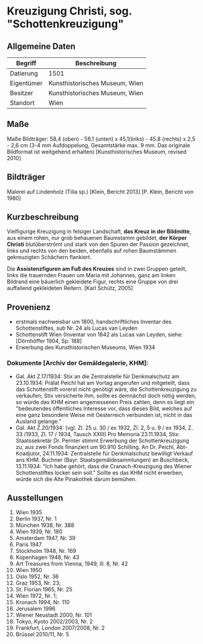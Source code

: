 # Kreuzigung Christi, sog. "Schottenkreuzigung"

## Allgemeine Daten

| Begriff    | Beschreibung                   |
| ---------- | ------------------------------ |
| Datierung  | 1501                           |
| Eigentümer | Kunsthistorisches Museum, Wien |
| Besitzer   | Kunsthistorisches Museum, Wien |
| Standort   | Wien                           |

## Maße

Maße Bildträger: 58,4 (oben) - 58,1 (unten) x 45,1(links) - 45.8 (rechts) x 2,5 - 2,6 cm (3-4 mm Aufdoppelung, Gesamtstärke max. 9 mm. Das originale Bildformat ist weitgehend erhalten) [Kunsthistorisches Museum, revised 2010]

## Bildträger

Malerei auf Lindenholz (Tilia sp.) [Klein, Bericht 2013] [P. Klein, Bericht von 1980]

## Kurzbeschreibung

Vielfigurige Kreuzigung in felsiger Landschaft, **das Kreuz in der Bildmitte**, aus einem rohen, nur grob behauenen Baumstamm gebildet, **der Körper Christi** blutüberströmt und stark von den Spuren der Passion gezeichnet, links und rechts von den beiden, ebenfalls auf rohen Baumstämmen gekreuzigten Schächern flankiert.

Die **Assistenzfiguren am Fuß des Kreuzes** sind in zwei Gruppen geteilt, links die trauernden Frauen um Maria mit Johannes, ganz am linken Bildrand eine bäuerlich gekleidete Figur, rechts eine Gruppe von drei auffallend gekleideten Reitern. [Karl Schütz, 2005]

## Provenienz

- erstmals nachweisbar um 1800, handschriftliches Inventar des Schottenstiftes, sub Nr. 24 als Lucas van Leyden
- Schottenstift Wien (Inventar von 1842 als Lucas van Leyden, siehe: [Dörnhöffer 1904, Sp. 188]
- Erwerbung des Kunsthistorischen Museums, Wien 1934

### Dokumente [Archiv der Gemäldegalerie, KHM]:

- Gal. Akt Z.17/1934: Stix an die Zentralstelle für Denkmalschutz am 23.10.1934: Prälat Peichl hat am Vortag angerufen und mitgeteilt, dass das Schottenstift vorerst nicht genötigt wäre, die Schottenkreuzigung zu verkaufen; Stix versicherte ihm, sollte es demnächst doch nötig werden, so würde das KHM einen angemessenen Preis zahlen, denn es liegt ein "bedeutendes öffentliches Interesse vor, dass dieses Bild, welches auf eine ganz besondere Weise mit Oesterreich verbunden ist, nicht in das Ausland gelange."
- Gal. Akt Z.20/1934: (vgl. Zl. 25 u. 30 / ex 1932, Zl. 2, 5 u. 9 / ex 1934, Z. 33 /1933, Zl. 17 / 1934, Tausch XXIII) Pro Memoria 23.11.1934, Stix: Staatssekretär Dr. Pernter stimmt Erwerbung der Schottenkreuzigung zu, aus zwei Fonds finanziert um 90.910 Schilling. An Dr. Peichl, Abt-Koadjutor, 24.11.1934: Zentralstelle für Denkmalschutz bewilligt Verkauf ans KHM. Buchner (Bayr. Staatsgemäldesammlungen) an Buschbeck, 13.11.1934: "Ich habe gehört, dass die Cranach-Kreuzigung des Wiener Schottenstiftes locker sein soll." Sollte es das KHM nicht erwerben, würde sich die Alte Pinakothek darum bemühen.

## Ausstellungen

1. Wien 1935
2. Berlin 1937, Nr. 1 
3. München 1938, Nr. 388
4. Wien 1939, Nr. 180
5. Amsterdam 1947, Nr. 39
6. Paris 1947
7. Stockholm 1948, Nr. 169
8. Kopenhagen 1948, Nr. 43
9. Art Treasures from Vienna, 1949, ill. 8, Nr. 42
10. Wien 1950
11. Oslo 1952, Nr. 36
12. Graz 1953, Nr. 23; 
13. St. Florian 1965, Nr. 25 
14. Wien 1972, Nr. 1; 
15. Kronach 1994, Nr. 110
16. Jerusalem 1996
17. Wiener Neustadt 2000, Nr. 101 
18. Tokyo, Kyoto 2002/2003, Nr. 2 
19. Frankfurt, London 2007/2008, Nr. 2
20. Brüssel 2010/11, Nr. 5